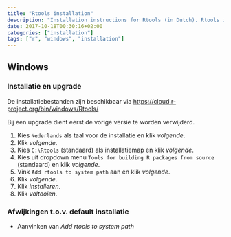 ```yaml
---
title: "Rtools installation"
description: "Installation instructions for Rtools (in Dutch). Rtools is a collection of resources for building packages for R under Microsoft Windows."
date: 2017-10-18T00:30:16+02:00
categories: ["installation"]
tags: ["r", "windows", "installation"]
---
```


## Windows

### Installatie en upgrade

De installatiebestanden zijn beschikbaar via https://cloud.r-project.org/bin/windows/Rtools/

Bij een upgrade dient eerst de vorige versie te worden verwijderd.

1. Kies `Nederlands` als taal voor de installatie en klik _volgende_.
1. Klik _volgende_.
1. Kies `C:\Rtools` (standaard) als installatiemap en klik _volgende_.
1. Kies uit dropdown menu `Tools for building R packages from source` (standaard) en klik _volgende_.
1. Vink `Add rtools to system path` aan en klik _volgende_.
1. Klik _volgende_.
1. Klik _installeren_.
1. Klik _voltooien_.

### Afwijkingen t.o.v. default installatie

- Aanvinken van _Add rtools to system path_
